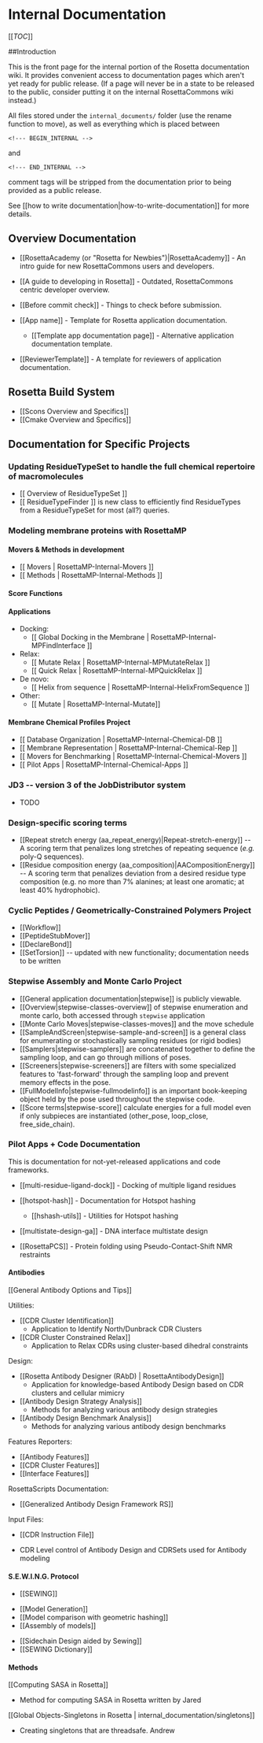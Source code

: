 # Internal Documentation

[[_TOC_]]

##Introduction


This is the front page for the internal portion of the Rosetta documentation wiki.
It provides convenient access to documentation pages which aren't yet ready for public release.
(If a page will never be in a state to be released to the public, consider putting it on the 
internal RosettaCommons wiki instead.)

All files stored under the `internal_documents/` folder (use the rename function to move), 
as well as everything which is placed between

```
<!--- BEGIN_INTERNAL -->
```

and

```
<!--- END_INTERNAL -->
```

comment tags will be stripped from the documentation prior to being provided as a public release.

See [[how to write documentation|how-to-write-documentation]] for more details.

## Overview Documentation
- [[RosettaAcademy (or "Rosetta for Newbies")|RosettaAcademy]] - An intro guide for new RosettaCommons users and developers.

- [[A guide to developing in Rosetta]] - Outdated, RosettaCommons centric developer overview.
- [[Before commit check]] - Things to check before submission.
- [[App name]] - Template for Rosetta application documentation.
    - [[Template app documentation page]] - Alternative application documentation template.
- [[ReviewerTemplate]] - A template for reviewers of application documentation.

## Rosetta Build System 

- [[Scons Overview and Specifics]]
- [[Cmake Overview and Specifics]]


## Documentation for Specific Projects

### Updating ResidueTypeSet to handle the full chemical repertoire of macromolecules
- [[ Overview of ResidueTypeSet ]]
- [[ ResidueTypeFinder ]] is new class to efficiently find ResidueTypes from a ResidueTypeSet for most (all?) queries.

### Modeling membrane proteins with RosettaMP

#### Movers & Methods in development
- [[ Movers | RosettaMP-Internal-Movers ]]
- [[ Methods | RosettaMP-Internal-Methods ]]

#### Score Functions

#### Applications
- Docking: 
    - [[ Global Docking in the Membrane | RosettaMP-Internal-MPFindInterface ]]
- Relax: 
    - [[ Mutate Relax | RosettaMP-Internal-MPMutateRelax ]]
    - [[ Quick Relax | RosettaMP-Internal-MPQuickRelax ]]
- De novo:
    - [[ Helix from sequence | RosettaMP-Internal-HelixFromSequence ]]
- Other:
    - [[ Mutate | RosettaMP-Internal-Mutate]]

#### Membrane Chemical Profiles Project
  
 - [[ Database Organization | RosettaMP-Internal-Chemical-DB ]]
 - [[ Membrane Representation | RosettaMP-Internal-Chemical-Rep ]]
 - [[ Movers for Benchmarking | RosettaMP-Internal-Chemical-Movers ]]
 - [[ Pilot Apps | RosettaMP-Internal-Chemical-Apps ]]

### JD3 -- version 3 of the JobDistributor system ###
- TODO

### Design-specific scoring terms ###
- [[Repeat stretch energy (aa_repeat_energy)|Repeat-stretch-energy]] -- A scoring term that penalizes long stretches of repeating sequence (*e.g.* poly-Q sequences).
- [[Residue composition energy (aa_composition)|AACompositionEnergy]] -- A scoring term that penalizes deviation from a desired residue type composition (e.g. no more than 7% alanines; at least one aromatic; at least 40% hydrophobic).

### Cyclic Peptides / Geometrically-Constrained Polymers Project
- [[Workflow]]
- [[PeptideStubMover]]
- [[DeclareBond]]
- [[SetTorsion]] -- updated with new functionality; documentation needs to be written

### Stepwise Assembly and Monte Carlo Project
- [[General application documentation|stepwise]] is publicly viewable.
- [[Overview|stepwise-classes-overview]] of stepwise enumeration and monte carlo, both accessed through `stepwise` application
- [[Monte Carlo Moves|stepwise-classes-moves]] and the move schedule 
- [[SampleAndScreen|stepwise-sample-and-screen]] is a general class for enumerating or stochastically sampling residues (or rigid bodies) 
- [[Samplers|stepwise-samplers]] are concatenated together to define the sampling loop, and can go through millions of poses.
- [[Screeners|stepwise-screeners]] are filters with some specialized features to 'fast-forward' through the sampling loop and prevent memory effects in the pose. 
- [[FullModelInfo|stepwise-fullmodelinfo]] is an important book-keeping object held by the pose used throughout the stepwise code. 
- [[Score terms|stepwise-score]] calculate energies for a full model even if only subpieces are instantiated (other_pose, loop_close, free_side_chain).

### Pilot Apps + Code Documentation

This is documentation for not-yet-released applications and code frameworks.

- [[multi-residue-ligand-dock]] - Docking of multiple ligand residues

- [[hotspot-hash]] - Documentation for Hotspot hashing
    * [[hshash-utils]] - Utilities for Hotspot hashing

- [[multistate-design-ga]] - DNA interface multistate design  

- [[RosettaPCS]] - Protein folding using Pseudo-Contact-Shift NMR restraints

#### Antibodies
[[General Antibody Options and Tips]]

Utilities:
- [[CDR Cluster Identification]]
   * Application to Identify North/Dunbrack CDR Clusters 
- [[CDR Cluster Constrained Relax]]
   * Application to Relax CDRs using cluster-based dihedral constraints 

Design:
- [[Rosetta Antibody Designer (RAbD) | RosettaAntibodyDesign]]
  * Application for knowledge-based Antibody Design based on CDR clusters and cellular mimicry
- [[Antibody Design Strategy Analysis]]
  * Methods for analyzing various antibody design strategies
- [[Antibody Design Benchmark Analysis]]
  * Methods for analyzing various antibody design benchmarks

Features Reporters:
- [[Antibody Features]]
- [[CDR Cluster Features]]
- [[Interface Features]]

RosettaScripts Documentation:
- [[Generalized Antibody Design Framework RS]]

Input Files:
- [[CDR Instruction File]]
 * CDR Level control of Antibody Design and CDRSets used for Antibody modeling

#### S.E.W.I.N.G. Protocol
- [[SEWING]]
 * [[Model Generation]] 
 * [[Model comparison with geometric hashing]] 
 * [[Assembly of models]] 
- [[Sidechain Design aided by Sewing]]
- [[SEWING Dictionary]]

#### Methods
[[Computing SASA in Rosetta]]
 - Method for computing SASA in Rosetta written by Jared

[[Global Objects-Singletons in Rosetta | internal_documentation/singletons]]
 - Creating singletons that are threadsafe. Andrew
